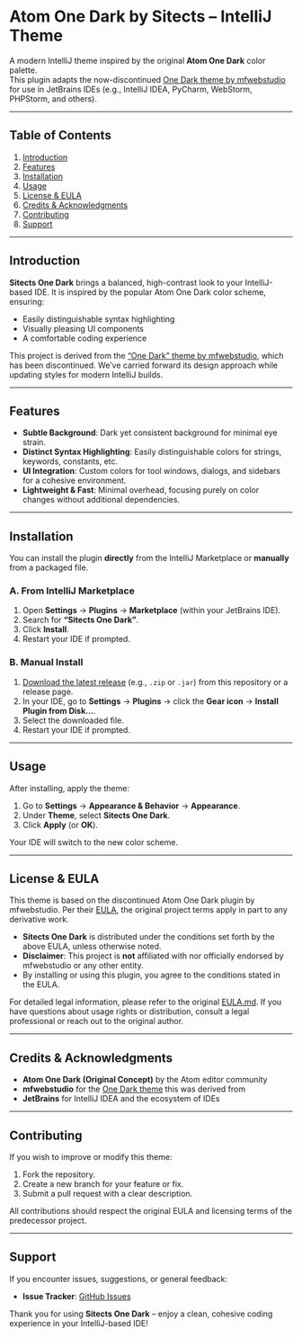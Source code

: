 # Atom One Dark by Sitects – IntelliJ Theme

A modern IntelliJ theme inspired by the original **Atom One Dark** color palette.  
This plugin adapts the now-discontinued [One Dark theme by mfwebstudio](https://github.com/mfwebstudio/atom-one-dark-by-mayke-public) for use in JetBrains IDEs (e.g., IntelliJ IDEA, PyCharm, WebStorm, PHPStorm, and others).

---

## Table of Contents

1. [Introduction](#introduction)
2. [Features](#features)
3. [Installation](#installation)
4. [Usage](#usage)
5. [License & EULA](#license--eula)
6. [Credits & Acknowledgments](#credits--acknowledgments)
7. [Contributing](#contributing)
8. [Support](#support)

---

## Introduction

**Sitects One Dark** brings a balanced, high-contrast look to your IntelliJ-based IDE. It is inspired by the popular Atom One Dark color scheme, ensuring:

- Easily distinguishable syntax highlighting
- Visually pleasing UI components
- A comfortable coding experience

This project is derived from the [“One Dark” theme by mfwebstudio](https://github.com/mfwebstudio/atom-one-dark-by-mayke-public), which has been discontinued. We’ve carried forward its design approach while updating styles for modern IntelliJ builds.

---

## Features

- **Subtle Background**: Dark yet consistent background for minimal eye strain.
- **Distinct Syntax Highlighting**: Easily distinguishable colors for strings, keywords, constants, etc.
- **UI Integration**: Custom colors for tool windows, dialogs, and sidebars for a cohesive environment.
- **Lightweight & Fast**: Minimal overhead, focusing purely on color changes without additional dependencies.

---

## Installation

You can install the plugin **directly** from the IntelliJ Marketplace or **manually** from a packaged file.

### A. From IntelliJ Marketplace

1. Open **Settings** → **Plugins** → **Marketplace** (within your JetBrains IDE).
2. Search for **“Sitects One Dark”**.
3. Click **Install**.
4. Restart your IDE if prompted.

### B. Manual Install

1. [Download the latest release](#) (e.g., `.zip` or `.jar`) from this repository or a release page.
2. In your IDE, go to **Settings** → **Plugins** → click the **Gear icon** → **Install Plugin from Disk…**.
3. Select the downloaded file.
4. Restart your IDE if prompted.

---

## Usage

After installing, apply the theme:

1. Go to **Settings** → **Appearance & Behavior** → **Appearance**.
2. Under **Theme**, select **Sitects One Dark**.
3. Click **Apply** (or **OK**).

Your IDE will switch to the new color scheme.

---

## License & EULA

This theme is based on the discontinued Atom One Dark plugin by mfwebstudio. Per their [EULA](https://github.com/mfwebstudio/atom-one-dark-by-mayke-public/blob/main/EULA.md), the original project terms apply in part to any derivative work.

- **Sitects One Dark** is distributed under the conditions set forth by the above EULA, unless otherwise noted.
- **Disclaimer**: This project is **not** affiliated with nor officially endorsed by mfwebstudio or any other entity.
- By installing or using this plugin, you agree to the conditions stated in the EULA.

For detailed legal information, please refer to the original [EULA.md](https://github.com/mfwebstudio/atom-one-dark-by-mayke-public/blob/main/EULA.md). If you have questions about usage rights or distribution, consult a legal professional or reach out to the original author.

---

## Credits & Acknowledgments

- **Atom One Dark (Original Concept)** by the Atom editor community
- **mfwebstudio** for the [One Dark theme](https://github.com/mfwebstudio/atom-one-dark-by-mayke-public) this was derived from
- **JetBrains** for IntelliJ IDEA and the ecosystem of IDEs

---

## Contributing

If you wish to improve or modify this theme:

1. Fork the repository.
2. Create a new branch for your feature or fix.
3. Submit a pull request with a clear description.

All contributions should respect the original EULA and licensing terms of the predecessor project.

---

## Support

If you encounter issues, suggestions, or general feedback:

- **Issue Tracker**: [GitHub Issues](https://github.com/Jamie-Vandenbalck/one-dark-sitects/issues)

Thank you for using **Sitects One Dark** – enjoy a clean, cohesive coding experience in your IntelliJ-based IDE!
